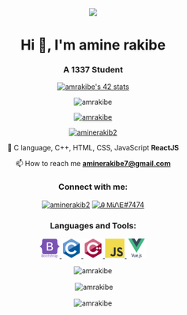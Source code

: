 <div align="center">
<img src="https://i.pinimg.com/originals/ce/69/4f/ce694f560636dffcf42ecf40d4f2f962.gif" width=600 />

<h1>Hi 👋, I'm amine rakibe</h1>
<h3>A 1337 Student</h3>
<a href="https://github.com/JaeSeoKim/badge42"><img src="https://badge.mediaplus.ma/binary/amrakibe" alt="amrakibe's 42 stats" /></a>

<p> <img src="https://komarev.com/ghpvc/?username=amrakibe&label=Profile%20views&color=0e75b6&style=flat" alt="amrakibe" /> </p>

<p> <a href="https://github.com/ryo-ma/github-profile-trophy"><img src="https://github-profile-trophy.vercel.app/?username=amrakibe" alt="amrakibe" /></a> </p>

<p> <a href="https://twitter.com/aminerakib2" target="blank"><img src="https://img.shields.io/twitter/follow/aminerakib2?logo=twitter&style=for-the-badge" alt="aminerakib2" /></a> </p>

🌱 C language, C++, HTML, CSS, JavaScript **ReactJS**

📫 How to reach me **aminerakibe7@gmail.com**

<h3>Connect with me:</h3>
<p>
<a href="https://twitter.com/AMINERAKIB2" target="blank"><img align="center" src="https://raw.githubusercontent.com/rahuldkjain/github-profile-readme-generator/master/src/images/icons/Social/twitter.svg" alt="aminerakib2" height="30" width="40" /></a>
<a href="https://www.facebook.com/people/Rakibe-Amine/100039255220746/><img align="center" src="https://raw.githubusercontent.com/rahuldkjain/github-profile-readme-generator/master/src/images/icons/Social/facebook.svg" alt="amine rakibe" height="30" width="40" /></a>
<a href="https://discord.gg/Ꭿ ᎷᎥᏁᎬ#7474" target="blank"><img align="center" src="https://raw.githubusercontent.com/rahuldkjain/github-profile-readme-generator/master/src/images/icons/Social/discord.svg" alt="Ꭿ ᎷᎥᏁᎬ#7474" height="30" width="40" /></a>
</p>

<h3>Languages and Tools:</h3>
<p> <a href="https://getbootstrap.com" target="_blank" rel="noreferrer"> <img src="https://raw.githubusercontent.com/devicons/devicon/master/icons/bootstrap/bootstrap-plain-wordmark.svg" alt="bootstrap" width="40" height="40"/> </a> <a href="https://www.cprogramming.com/" target="_blank" rel="noreferrer"> <img src="https://raw.githubusercontent.com/devicons/devicon/master/icons/c/c-original.svg" alt="c" width="40" height="40"/> </a> <a href="https://www.w3schools.com/cpp/" target="_blank" rel="noreferrer"> <img src="https://raw.githubusercontent.com/devicons/devicon/master/icons/cplusplus/cplusplus-original.svg" alt="cplusplus" width="40" height="40"/> </a> <a href="https://developer.mozilla.org/en-US/docs/Web/JavaScript" target="_blank" rel="noreferrer"> <img src="https://raw.githubusercontent.com/devicons/devicon/master/icons/javascript/javascript-original.svg" alt="javascript" width="40" height="40"/> </a> <a href="https://vuejs.org/" target="_blank" rel="noreferrer"> <img src="https://raw.githubusercontent.com/devicons/devicon/master/icons/vuejs/vuejs-original-wordmark.svg" alt="vuejs" width="40" height="40"/> </a> </p>

<p><img src="https://github-readme-stats.vercel.app/api/top-langs?username=amrakibe&show_icons=true&locale=en&layout=compact" alt="amrakibe" /></p>

<p>&nbsp;<img align="center" src="https://github-readme-stats.vercel.app/api?username=amrakibe&show_icons=true&locale=en" alt="amrakibe" /></p>

<p><img align="center" src="https://github-readme-streak-stats.herokuapp.com/?user=amrakibe&" alt="amrakibe" /></p>
</div>

